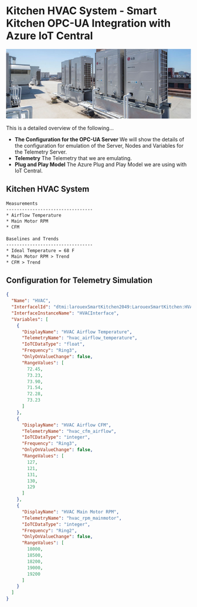 # Kitchen HVAC System - Smart Kitchen OPC-UA Integration with Azure IoT Central
![alt text](./Assets/commercial-hvac-header.png "Kitchen HVAC System")

This is a detailed overview of the following...

* <b>The Configuration for the OPC-UA Server</b> We will show the details of the configuration for emulation of the Server, Nodes and Variables for the Telemetry Server.
* <b>Telemetry</b> The Telemetry that we are emulating.
* <b>Plug and Play Model</b> The Azure Plug and Play Model we are using with IoT Central.

## Kitchen HVAC System

    Measurements
    ---------------------------------
    * Airflow Temperature
    * Main Motor RPM
    * CFM

    Baselines and Trends
    ---------------------------------
    * Ideal Temperature = 68 F
    * Main Motor RPM > Trend
    * CFM > Trend

## Configuration for Telemetry Simulation
````json
{
  "Name": "HVAC",
  "InterfacelId": "dtmi:larouexSmartKitchen2049:LarouexSmartKitchen:HVACInterface;1",
  "InterfaceInstanceName": "HVACInterface",
  "Variables": [
    {
      "DisplayName": "HVAC Airflow Temperature",
      "TelemetryName": "hvac_airflow_temperature",
      "IoTCDataType": "float",
      "Frequency": "Ring3",
      "OnlyOnValueChange": false,
      "RangeValues": [
        72.45,
        73.23,
        73.90,
        71.54,
        72.28,
        73.23
      ]
    },
    {
      "DisplayName": "HVAC Airflow CFM",
      "TelemetryName": "hvac_cfm_airflow",
      "IoTCDataType": "integer",
      "Frequency": "Ring3",
      "OnlyOnValueChange": false,
      "RangeValues": [
        127,
        121,
        131,
        130,
        129
      ]
    },
    {
      "DisplayName": "HVAC Main Motor RPM",
      "TelemetryName": "hvac_rpm_mainmotor",
      "IoTCDataType": "integer",
      "Frequency": "Ring2",
      "OnlyOnValueChange": false,
      "RangeValues": [
        18000,
        18500,
        18200,
        19000,
        19200
      ]
    }
  ]
}
````